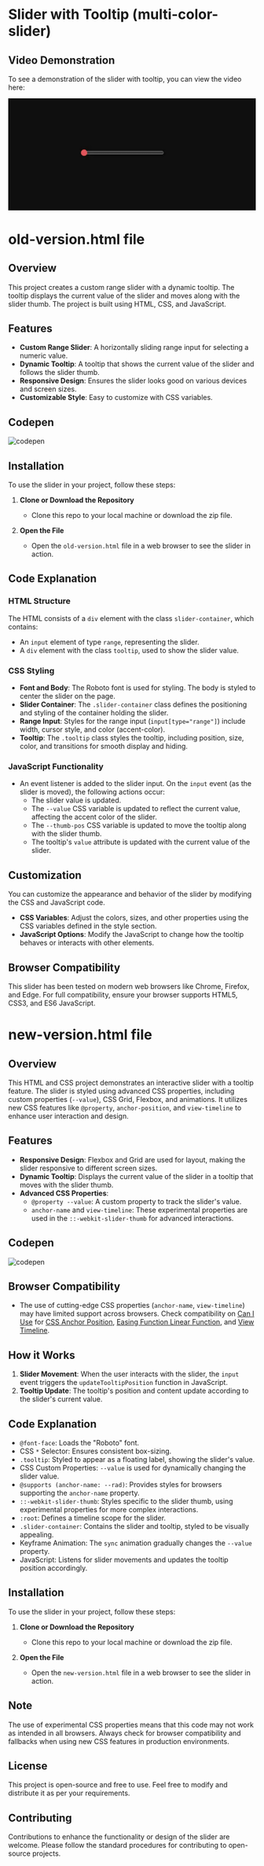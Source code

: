 # Slider with Tooltip (multi-color-slider)

## Video Demonstration

To see a demonstration of the slider with tooltip, you can view the video here:

![see here](https://github.com/ritikbanger/multi-color-slider/blob/main/demo-video.gif)

# old-version.html file

## Overview

This project creates a custom range slider with a dynamic tooltip. The tooltip displays the current value of the slider and moves along with the slider thumb. The project is built using HTML, CSS, and JavaScript.

## Features

- **Custom Range Slider**: A horizontally sliding range input for selecting a numeric value.
- **Dynamic Tooltip**: A tooltip that shows the current value of the slider and follows the slider thumb.
- **Responsive Design**: Ensures the slider looks good on various devices and screen sizes.
- **Customizable Style**: Easy to customize with CSS variables.

## Codepen

![codepen](https://codepen.io/Ritik-Banger/pen/VwRzobv)

## Installation

To use the slider in your project, follow these steps:

1. **Clone or Download the Repository**

   - Clone this repo to your local machine or download the zip file.

2. **Open the File**
   - Open the `old-version.html` file in a web browser to see the slider in action.

## Code Explanation

### HTML Structure

The HTML consists of a `div` element with the class `slider-container`, which contains:

- An `input` element of type `range`, representing the slider.
- A `div` element with the class `tooltip`, used to show the slider value.

### CSS Styling

- **Font and Body**: The Roboto font is used for styling. The body is styled to center the slider on the page.
- **Slider Container**: The `.slider-container` class defines the positioning and styling of the container holding the slider.
- **Range Input**: Styles for the range input (`input[type="range"]`) include width, cursor style, and color (accent-color).
- **Tooltip**: The `.tooltip` class styles the tooltip, including position, size, color, and transitions for smooth display and hiding.

### JavaScript Functionality

- An event listener is added to the slider input. On the `input` event (as the slider is moved), the following actions occur:
  - The slider value is updated.
  - The `--value` CSS variable is updated to reflect the current value, affecting the accent color of the slider.
  - The `--thumb-pos` CSS variable is updated to move the tooltip along with the slider thumb.
  - The tooltip's `value` attribute is updated with the current value of the slider.

## Customization

You can customize the appearance and behavior of the slider by modifying the CSS and JavaScript code.

- **CSS Variables**: Adjust the colors, sizes, and other properties using the CSS variables defined in the style section.
- **JavaScript Options**: Modify the JavaScript to change how the tooltip behaves or interacts with other elements.

## Browser Compatibility

This slider has been tested on modern web browsers like Chrome, Firefox, and Edge. For full compatibility, ensure your browser supports HTML5, CSS3, and ES6 JavaScript.

# new-version.html file

## Overview

This HTML and CSS project demonstrates an interactive slider with a tooltip feature. The slider is styled using advanced CSS properties, including custom properties (`--value`), CSS Grid, Flexbox, and animations. It utilizes new CSS features like `@property`, `anchor-position`, and `view-timeline` to enhance user interaction and design.

## Features

- **Responsive Design**: Flexbox and Grid are used for layout, making the slider responsive to different screen sizes.
- **Dynamic Tooltip**: Displays the current value of the slider in a tooltip that moves with the slider thumb.
- **Advanced CSS Properties**:
  - `@property --value`: A custom property to track the slider's value.
  - `anchor-name` and `view-timeline`: These experimental properties are used in the `::-webkit-slider-thumb` for advanced interactions.

## Codepen

![codepen](https://codepen.io/Ritik-Banger/pen/bGZoNpR)

## Browser Compatibility

- The use of cutting-edge CSS properties (`anchor-name`, `view-timeline`) may have limited support across browsers. Check compatibility on [Can I Use](https://caniuse.com/) for [CSS Anchor Position](https://drafts.csswg.org/css-anchor-position-1/), [Easing Function Linear Function](https://caniuse.com/mdn-css_types_easing-function_linear-function), and [View Timeline](https://caniuse.com/mdn-css_properties_view-timeline).

## How it Works

1. **Slider Movement**: When the user interacts with the slider, the `input` event triggers the `updateTooltipPosition` function in JavaScript.
2. **Tooltip Update**: The tooltip's position and content update according to the slider's current value.

## Code Explanation

- `@font-face`: Loads the "Roboto" font.
- CSS `*` Selector: Ensures consistent box-sizing.
- `.tooltip`: Styled to appear as a floating label, showing the slider's value.
- CSS Custom Properties: `--value` is used for dynamically changing the slider value.
- `@supports (anchor-name: --rad)`: Provides styles for browsers supporting the `anchor-name` property.
- `::-webkit-slider-thumb`: Styles specific to the slider thumb, using experimental properties for more complex interactions.
- `:root`: Defines a timeline scope for the slider.
- `.slider-container`: Contains the slider and tooltip, styled to be visually appealing.
- Keyframe Animation: The `sync` animation gradually changes the `--value` property.
- JavaScript: Listens for slider movements and updates the tooltip position accordingly.

## Installation

To use the slider in your project, follow these steps:

1. **Clone or Download the Repository**

   - Clone this repo to your local machine or download the zip file.

2. **Open the File**
   - Open the `new-version.html` file in a web browser to see the slider in action.

## Note

The use of experimental CSS properties means that this code may not work as intended in all browsers. Always check for browser compatibility and fallbacks when using new CSS features in production environments.

## License

This project is open-source and free to use. Feel free to modify and distribute it as per your requirements.

## Contributing

Contributions to enhance the functionality or design of the slider are welcome. Please follow the standard procedures for contributing to open-source projects.

